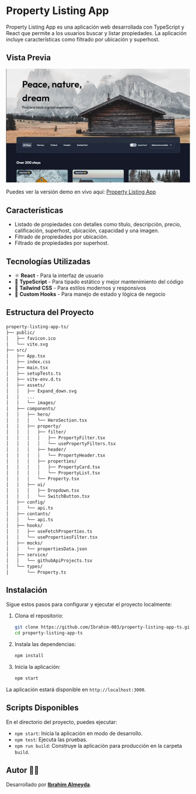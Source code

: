 # Property Listing App

Property Listing App es una aplicación web desarrollada con TypeScript y React que permite a los usuarios buscar y listar propiedades. La aplicación incluye características como filtrado por ubicación y superhost.

## Vista Previa
![Captura del Proyecto](./src/assets/images/desktop-preview.webp)

Puedes ver la versión demo en vivo aquí: [Property Listing App](https://property-listing-app-phi.vercel.app/)

## Características

- Listado de propiedades con detalles como título, descripción, precio, calificación, superhost, ubicación, capacidad y una imagen.
- Filtrado de propiedades por ubicación.
- Filtrado de propiedades por superhost.

## Tecnologías Utilizadas
- ⚛️ **React** - Para la interfaz de usuario
- 📝 **TypeScript** - Para tipado estático y mejor mantenimiento del código
- 💅 **Tailwind CSS** - Para estilos modernos y responsivos
- 🔄 **Custom Hooks** - Para manejo de estado y lógica de negocio

## Estructura del Proyecto
```
property-listing-app-ts/
├── public/
│   ├── favicon.ico
│   └── vite.svg
├── src/
│   ├── App.tsx
│   ├── index.css
│   ├── main.tsx
│   ├── setupTests.ts
│   ├── vite-env.d.ts
│   ├── assets/
│   │   ├── Expand_down.svg
│   │   ...
│   │   └── images/
│   ├── components/
│   │   ├── hero/
│   │   │   └── HeroSection.tsx
│   │   ├── property/
│   │   │   ├── filter/
│   │   │   │   ├── PropertyFilter.tsx
│   │   │   │   └── usePropertyFilters.tsx
│   │   │   ├── header/
│   │   │   │   └── PropertyHeader.tsx
│   │   │   ├── properties/
│   │   │   │   ├── PropertyCard.tsx
│   │   │   │   └── PropertyList.tsx
│   │   │   └── Property.tsx
│   │   ├── ui/
│   │   │   ├── Dropdown.tsx
│   │   │   └── SwitchButton.tsx
│   ├── config/
│   │   └── api.ts
│   ├── contants/
│   │   └── api.ts
│   ├── hooks/
│   │   ├── useFetchProperties.ts
│   │   └── usePropertiesFilter.tsx
│   ├── mocks/
│   │   └── propertiesData.json
│   ├── service/
│   │   └── githubApiProjects.tsx
│   └── types/
│       └── Property.ts
```

## Instalación

Sigue estos pasos para configurar y ejecutar el proyecto localmente:

1. Clona el repositorio:

    ```bash
    git clone https://github.com/Ibrahim-003/property-listing-app-ts.git
    cd property-listing-app-ts
    ```

2. Instala las dependencias:

    ```bash
    npm install
    ```

3. Inicia la aplicación:

    ```bash
    npm start
    ```

La aplicación estará disponible en `http://localhost:3000`.

## Scripts Disponibles

En el directorio del proyecto, puedes ejecutar:

- `npm start`: Inicia la aplicación en modo de desarrollo.
- `npm test`: Ejecuta las pruebas.
- `npm run build`: Construye la aplicación para producción en la carpeta `build`.

## Autor 👨‍💻
Desarrollado por **[Ibrahim Almeyda](https://github.com/Ibrahim-003)**.
